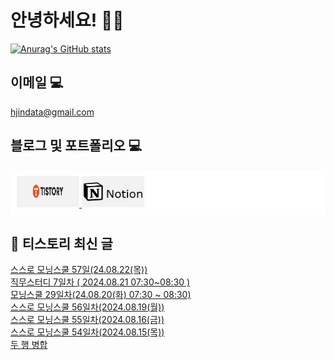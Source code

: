 # 안녕하세요! 🙋‍♂️

[![Anurag's GitHub stats](https://github-readme-stats.vercel.app/api?username=HGJin)](https://github.com/anuraghazra/github-readme-stats)
<!--
[![Top Langs](https://github-readme-stats.vercel.app/api/top-langs/?username=HGJin&layout=compact&hide=r,jupyter%20notebook,c%23&exclude_repo=roharui.github.io)](https://github.com/anuraghazra/github-readme-stats)
-->
<!--
## 이런 환경에 익숙해요✍🏼

## 언어

<p>
  <img alt="" src= "https://img.shields.io/badge/JavaScript-F7DF1E?style=flat-square&logo=JavaScript&logoColor=white"/> 
  <img alt="" src= "https://img.shields.io/badge/TypeScript-black?logo=typescript&logoColor=blue"/>
</p>
-->
## 이메일 💻

hjindata@gmail.com

## 블로그 및 포트폴리오 💻

<div style="display: flex; flex-direction: row;background-color: white;padding: 10px;">
    <div style="margin-right: 10px;">
        <a href="https://hjindata.tistory.com/">
            <img src="https://github.com/HGJin/tistory/blob/main/logo/tistory1.png?raw=true" width="100" height="50" />
        </a>
        <a href="https://adventurous-pamphlet-28c.notion.site/DA-Data-Analyst-d609592479e144c9ba8ea716122ef05c/">
            <img src="https://github.com/HGJin/tistory/blob/e35e6767cef7d139a31c75581ae47e5a76940263/logo/notion.png?raw=true" width="100" height="50" />
        </a>
    </div>
</div>

## 📝 티스토리 최신 글

<a href=https://hjindata.tistory.com/330>스스로 모닝스쿨 57일(24.08.22(목))</a></br><a href=https://hjindata.tistory.com/329>직무스터디 7일차 ( 2024.08.21 07:30~08:30 )</a></br><a href=https://hjindata.tistory.com/328>모닝스쿨 29일차(24.08.20(화) 07:30 ~ 08:30)</a></br><a href=https://hjindata.tistory.com/327>스스로 모닝스쿨 56일차(2024.08.19(월))</a></br><a href=https://hjindata.tistory.com/326>스스로 모닝스쿨 55일차(2024.08.16(금))</a></br><a href=https://hjindata.tistory.com/325>스스로 모닝스쿨 54일차(2024.08.15(목))</a></br><a href=https://hjindata.tistory.com/324>두 행 병합</a></br>
